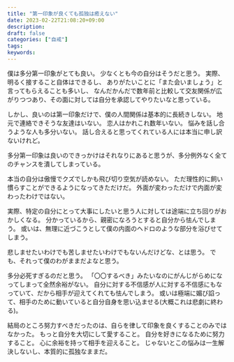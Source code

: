 ```yaml
---
title: "第一印象が良くても孤独は癒えない"
date: 2023-02-22T21:08:20+09:00
description:
draft: false
categories: ["自戒"]
tags:
keywords:
---
```


僕は多分第一印象がとても良い。
少なくとも今の自分はそうだと思う。
実際、明るく接すること自体はできるし、
ありがたいことに「また会いましょう」と言ってもらえることも多いし、
なんだかんだで数年前と比較して交友関係が広がりつつあり、その面に対しては自分を承認してやりたいなと思っている。

しかし、良いのは第一印象だけで、僕の人間関係は基本的に長続きしない。
地元で連絡できそうな友達はいない。
恋人はかれこれ数年いない。
悩みを話し合うような人も多分いない。
話し合えると思ってくれている人には本当に申し訳ないけれど。

多分第一印象は良いのできっかけはそれなりにあると思うが、多分例外なく全てのチャンスを潰してしまっている。

本当の自分は傲慢でクズでしかも飛び切り空気が読めない。
ただ理性的に飼い慣らすことができるようになってきただけだ。
外面が変わっただけで内面が変わったわけではない。

実際、特定の自分にとって大事にしたいと思う人に対しては途端に立ち回りがおかしくなる。
分かっているから、親密になろうとすると自分から怯んでしまう。
或いは、無理に近づこうとして僕の内面のヘドロのような部分を浴びせてしまう。

悲しませたいわけでも苦しませたいわけでもないんだけどな、とは思う。
でも、それって僕のわがままだよなと思う。

多分必死すぎるのだと思う。
「〇〇するべき」みたいなのにがんじがらめになってしまって全然余裕がない。
自分に対する不信感が人に対する不信感にもなっていて、だから相手が迎えてくれても怯んでしまう。
或いは極端に媚び諂って、相手のために動いていると自分自身を思い込ませる(大概これは悲劇に終わる)。

結局のところ努力すべきだったのは、自らを律して印象を良くすることのみではなかった。
もっと自分を大切にして愛すること。
自分を好きになるために努力すること。
心に余裕を持って相手を迎えること。
じゃないとこの悩みは一生解決しないし、本質的に孤独なままだ。
